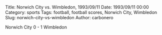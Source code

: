 Title: Norwich City vs. Wimbledon, 1993/09/11
Date: 1993/09/11 00:00
Category: sports
Tags: football, football scores, Norwich City, Wimbledon
Slug: norwich-city-vs-wimbledon
Author: carbonero


Norwich City 0 - 1 Wimbledon
